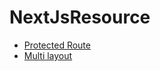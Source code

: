 # NextJsResource

- [Protected Route](https://alexsidorenko.com/blog/next-js-protected-routes/)
- [Multi layout](https://simplernerd.com/nextjs-multiple-layouts/)